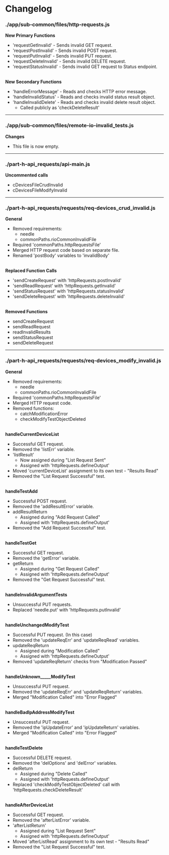 # Changelog

### ./app/sub-common/files/http-requests.js

**New Primary Functions**
* 'requestGetInvalid' - Sends invalid GET request.
* 'requestPostInvalid' - Sends invalid POST request.
* 'requestPutInvalid' - Sends invalid PUT request.
* 'requestDeleteInvalid' - Sends invalid DELETE request.
* 'requestStatusInvalid' - Sends invalid GET request to Status endpoint.

\
**New Secondary Functions**
* 'handleErrorMessage' - Reads and checks HTTP error message.
* 'handleInvalidStatus' - Reads and checks invalid status result object.
* 'handleInvalidDelete' - Reads and checks invalid delete result object.
	* Called publicly as 'checkDeleteResult'

---

### ./app/sub-common/files/remote-io-invalid_tests.js

**Changes**
* This file is now empty.

---

### ./part-h-api_requests/api-main.js

**Uncommented calls**
* cDevicesFileCrudInvalid
* cDevicesFileModifyInvalid

---

### ./part-h-api_requests/requests/req-devices_crud_invalid.js

**General**
* Removed requirements:
	* needle
	* commonPaths.rioCommonInvalidFile
* Required 'commonPaths.httpRequestsFile'
* Merged HTTP request code based on separate file.
* Renamed 'postBody' variables to 'invalidBody'

\
**Replaced Function Calls**
* 'sendCreateRequest' with 'httpRequests.postInvalid'
* 'sendReadRequest' with 'httpRequests.getInvalid'
* 'sendStatusRequest' with 'httpRequests.statusInvalid'
* 'sendDeleteRequest' with 'httpRequests.deleteInvalid'

\
**Removed Functions**
* sendCreateRequest
* sendReadRequest
* readInvalidResults
* sendStatusRequest
* sendDeleteRequest

---

### ./part-h-api_requests/requests/req-devices_modify_invalid.js

**General**
* Removed requirements:
	* needle
	* commonPaths.rioCommonInvalidFile
* Required 'commonPaths.httpRequestsFile'
* Merged HTTP request code.
* Removed functions:
	* catchModificationError
	* checkModifyTestObjectDeleted

\
**handleCurrentDeviceList**
* Successful GET request.
* Removed the 'listErr' variable.
* 'listResult'
	* Now assigned during "List Request Sent"
	* Assigned with 'httpRequests.defineOutput'
* Moved 'currentDeviceList' assignment to its own test - "Results Read"
* Removed the "List Request Successful" test.

\
**handleTestAdd**
* Successful POST request.
* Removed the 'addResultError' variable.
* addResultReturn
	* Assigned during "Add Request Called"
	* Assigned with 'httpRequests.defineOutput'
* Removed the "Add Request Successful" test.

\
**handleTestGet**
* Successful GET request.
* Removed the 'getError' variable.
* getReturn
	* Assigned during "Get Request Called"
	* Assigned with 'httpRequests.defineOutput'
* Removed the "Get Request Successful" test.

\
**handleInvalidArgumentTests**
* Unsuccessful PUT requests.
* Replaced 'needle.put' with 'httpRequests.putInvalid'

\
**handleUnchangedModifyTest**
* Successful PUT request. (In this case)
* Removed the 'updateReqErr' and 'updateReqRead' variables.
* updateReqReturn
	* Assigned during "Modification Called"
	* Assigned with 'httpRequests.defineOutput'
* Removed 'updateReqReturn' checks from "Modification Passed"

\
**handleUnknown_____ModifyTest**
* Unsuccessful PUT request.
* Removed the 'updateReqErr' and 'updateReqReturn' variables.
* Merged "Modification Called" into "Error Flagged"

\
**handleBadIpAddressModifyTest**
* Unsuccessful PUT request.
* Removed the 'ipUpdateError' and 'ipUpdateReturn' variables.
* Merged "Modification Called" into "Error Flagged"

\
**handleTestDelete**
* Successful DELETE request.
* Removed the 'delOptions' and 'delError' variables.
* delReturn
	* Assigned during "Delete Called"
	* Assigned with 'httpRequests.defineOutput'
* Replaced 'checkModifyTestObjectDeleted' call with 'httpRequests.checkDeleteResult'

\
**handleAfterDeviceList**
* Successful GET request.
* Removed the 'afterListError' variable.
* 'afterListReturn'
	* Assigned during "List Request Sent"
	* Assigned with 'httpRequests.defineOutput'
* Moved 'afterListRead' assignment to its own test - "Results Read"
* Removed the "List Request Successful" test.
